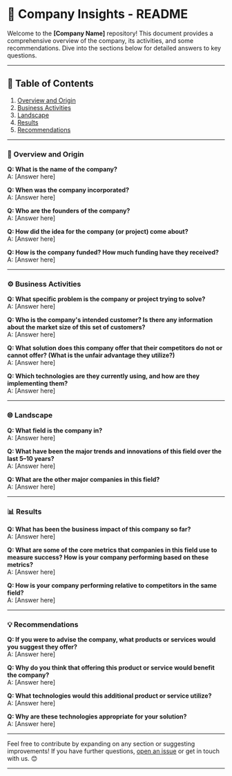 
# 🚀 Company Insights - README

Welcome to the **[Company Name]** repository! This document provides a comprehensive overview of the company, its activities, and some recommendations. Dive into the sections below for detailed answers to key questions. 

---

## 📝 Table of Contents

1. [Overview and Origin](#overview-and-origin)
2. [Business Activities](#business-activities)
3. [Landscape](#landscape)
4. [Results](#results)
5. [Recommendations](#recommendations)

---

### 📖 Overview and Origin

**Q: What is the name of the company?**  
A: [Answer here]

**Q: When was the company incorporated?**  
A: [Answer here]

**Q: Who are the founders of the company?**  
A: [Answer here]

**Q: How did the idea for the company (or project) come about?**  
A: [Answer here]

**Q: How is the company funded? How much funding have they received?**  
A: [Answer here]

---

### ⚙️ Business Activities

**Q: What specific problem is the company or project trying to solve?**  
A: [Answer here]

**Q: Who is the company's intended customer? Is there any information about the market size of this set of customers?**  
A: [Answer here]

**Q: What solution does this company offer that their competitors do not or cannot offer? (What is the unfair advantage they utilize?)**  
A: [Answer here]

**Q: Which technologies are they currently using, and how are they implementing them?**  
A: [Answer here]

---

### 🌐 Landscape

**Q: What field is the company in?**  
A: [Answer here]

**Q: What have been the major trends and innovations of this field over the last 5–10 years?**  
A: [Answer here]

**Q: What are the other major companies in this field?**  
A: [Answer here]

---

### 📊 Results

**Q: What has been the business impact of this company so far?**  
A: [Answer here]

**Q: What are some of the core metrics that companies in this field use to measure success? How is your company performing based on these metrics?**  
A: [Answer here]

**Q: How is your company performing relative to competitors in the same field?**  
A: [Answer here]

---

### 💡 Recommendations

**Q: If you were to advise the company, what products or services would you suggest they offer?**  
A: [Answer here]

**Q: Why do you think that offering this product or service would benefit the company?**  
A: [Answer here]

**Q: What technologies would this additional product or service utilize?**  
A: [Answer here]

**Q: Why are these technologies appropriate for your solution?**  
A: [Answer here]

---

Feel free to contribute by expanding on any section or suggesting improvements! If you have further questions, [open an issue](#) or get in touch with us. 😊

--- 
